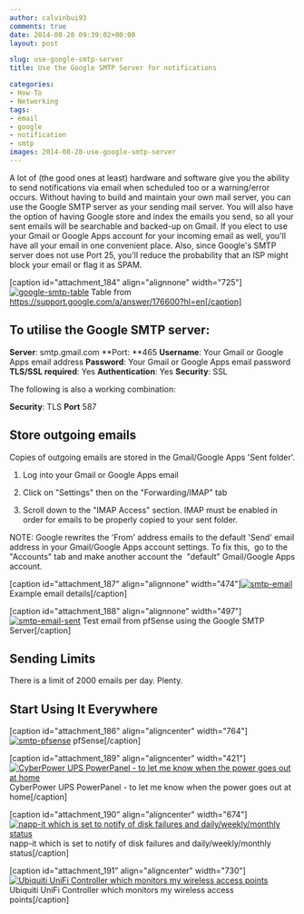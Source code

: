 ```yaml
---
author: calvinbui93
comments: true
date: 2014-08-28 09:39:02+00:00
layout: post

slug: use-google-smtp-server
title: Use the Google SMTP Server for notifications

categories:
- How-To
- Networking
tags:
- email
- google
- notification
- smtp
images: 2014-08-28-use-google-smtp-server
---
```


A lot of (the good ones at least) hardware and software give you the ability to send notifications via email when scheduled too or a warning/error occurs. Without having to build and maintain your own mail server, you can use the Google SMTP server as your sending mail server. You will also have the option of having Google store and index the emails you send, so all your sent emails will be searchable and backed-up on Gmail. If you elect to use your Gmail or Google Apps account for your incoming email as well, you'll have all your email in one convenient place. Also, since Google's SMTP server does not use Port 25, you'll reduce the probability that an ISP might block your email or flag it as SPAM.

<!-- more -->

[caption id="attachment_184" align="alignnone" width="725"][![google-smtp-table](/images/{{page.images}}/capture2.png)](/images/{{page.images}}/capture2.png) Table from https://support.google.com/a/answer/176600?hl=en[/caption]


## To utilise the Google SMTP server:




**Server**: smtp.gmail.com
**Port: **465
**Username**: Your Gmail or Google Apps email address
**Password**: Your Gmail or Google Apps email password
**TLS/SSL required**: Yes
**Authentication**: Yes
**Security**: SSL


The following is also a working combination:


**Security**: TLS
**Port** 587





## Store outgoing emails


Copies of outgoing emails are stored in the Gmail/Google Apps 'Sent folder'.



	
  1. Log into your Gmail or Google Apps email

	
  2. Click on "Settings" then on the "Forwarding/IMAP" tab 

	
  3. Scroll down to the "IMAP Access" section. IMAP must be enabled in order for emails to be properly copied to your sent folder.


NOTE: Google rewrites the 'From' address emails to the default 'Send' email address in your Gmail/Google Apps account settings. To fix this,  go to the "Accounts" tab and make another account the  "default" Gmail/Google Apps account.

[caption id="attachment_187" align="alignnone" width="474"][![smtp-email](/images/{{page.images}}/1.png)](/images/{{page.images}}/1.png) Example email details[/caption]

[caption id="attachment_188" align="alignnone" width="497"][![smtp-email-sent](/images/{{page.images}}/23.png)](/images/{{page.images}}/23.png) Test email from pfSense using the Google SMTP Server[/caption]


## Sending Limits


There is a limit of 2000 emails per day. Plenty.


## Start Using It Everywhere


[caption id="attachment_186" align="aligncenter" width="764"][![smtp-pfsense](/images/{{page.images}}/37.png)](/images/{{page.images}}/37.png) pfSense[/caption]

[caption id="attachment_189" align="aligncenter" width="421"][![CyberPower UPS PowerPanel - to let me know when the power goes out at home](/images/{{page.images}}/ups.png)](/images/{{page.images}}/ups.png) CyberPower UPS PowerPanel - to let me know when the power goes out at home[/caption]

[caption id="attachment_190" align="aligncenter" width="674"][![napp-it which is set to notify of disk failures and daily/weekly/monthly status](/images/{{page.images}}/napp-it.png)](/images/{{page.images}}/napp-it.png) napp-it which is set to notify of disk failures and daily/weekly/monthly status[/caption]

[caption id="attachment_191" align="aligncenter" width="730"][![Ubiquiti UniFi Controller which monitors my wireless access points](/images/{{page.images}}/unifi.png)](/images/{{page.images}}/unifi.png) Ubiquiti UniFi Controller which monitors my wireless access points[/caption]




